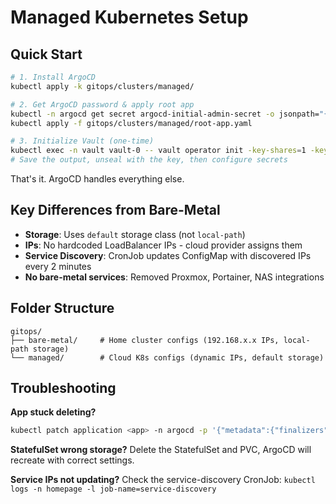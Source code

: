 # Managed Kubernetes Setup

## Quick Start

```bash
# 1. Install ArgoCD
kubectl apply -k gitops/clusters/managed/

# 2. Get ArgoCD password & apply root app
kubectl -n argocd get secret argocd-initial-admin-secret -o jsonpath="{.data.password}" | base64 -d
kubectl apply -f gitops/clusters/managed/root-app.yaml

# 3. Initialize Vault (one-time)
kubectl exec -n vault vault-0 -- vault operator init -key-shares=1 -key-threshold=1
# Save the output, unseal with the key, then configure secrets
```

That's it. ArgoCD handles everything else.

## Key Differences from Bare-Metal

- **Storage**: Uses `default` storage class (not `local-path`)
- **IPs**: No hardcoded LoadBalancer IPs - cloud provider assigns them
- **Service Discovery**: CronJob updates ConfigMap with discovered IPs every 2 minutes
- **No bare-metal services**: Removed Proxmox, Portainer, NAS integrations

## Folder Structure

```
gitops/
├── bare-metal/     # Home cluster configs (192.168.x.x IPs, local-path storage)
└── managed/        # Cloud K8s configs (dynamic IPs, default storage)
```

## Troubleshooting

**App stuck deleting?**
```bash
kubectl patch application <app> -n argocd -p '{"metadata":{"finalizers":null}}'
```

**StatefulSet wrong storage?**
Delete the StatefulSet and PVC, ArgoCD will recreate with correct settings.

**Service IPs not updating?**
Check the service-discovery CronJob: `kubectl logs -n homepage -l job-name=service-discovery`